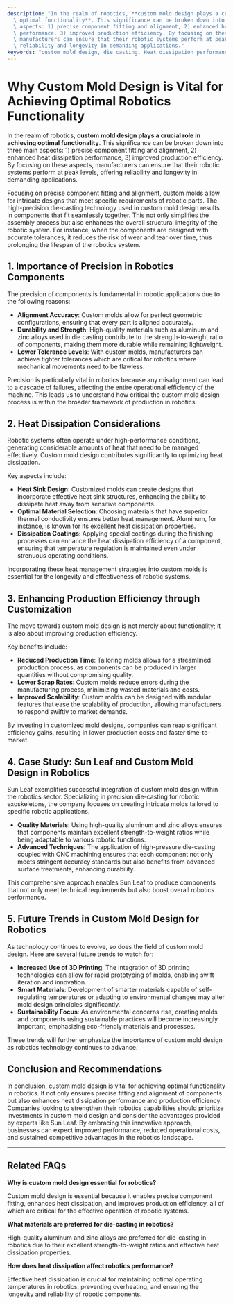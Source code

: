 ```yaml
---
description: "In the realm of robotics, **custom mold design plays a crucial role in achieving\
  \ optimal functionality**. This significance can be broken down into three main\
  \ aspects: 1) precise component fitting and alignment, 2) enhanced heat dissipation\
  \ performance, 3) improved production efficiency. By focusing on these aspects,\
  \ manufacturers can ensure that their robotic systems perform at peak levels, offering\
  \ reliability and longevity in demanding applications."
keywords: "custom mold design, die casting, Heat dissipation performance, Die casting process"
---
```

# Why Custom Mold Design is Vital for Achieving Optimal Robotics Functionality

In the realm of robotics, **custom mold design plays a crucial role in achieving optimal functionality**. This significance can be broken down into three main aspects: 1) precise component fitting and alignment, 2) enhanced heat dissipation performance, 3) improved production efficiency. By focusing on these aspects, manufacturers can ensure that their robotic systems perform at peak levels, offering reliability and longevity in demanding applications.

Focusing on precise component fitting and alignment, custom molds allow for intricate designs that meet specific requirements of robotic parts. The high-precision die-casting technology used in custom mold design results in components that fit seamlessly together. This not only simplifies the assembly process but also enhances the overall structural integrity of the robotic system. For instance, when the components are designed with accurate tolerances, it reduces the risk of wear and tear over time, thus prolonging the lifespan of the robotics system. 

## **1. Importance of Precision in Robotics Components**

The precision of components is fundamental in robotic applications due to the following reasons:

- **Alignment Accuracy**: Custom molds allow for perfect geometric configurations, ensuring that every part is aligned accurately.
- **Durability and Strength**: High-quality materials such as aluminum and zinc alloys used in die casting contribute to the strength-to-weight ratio of components, making them more durable while remaining lightweight.
- **Lower Tolerance Levels**: With custom molds, manufacturers can achieve tighter tolerances which are critical for robotics where mechanical movements need to be flawless.

Precision is particularly vital in robotics because any misalignment can lead to a cascade of failures, affecting the entire operational efficiency of the machine. This leads us to understand how critical the custom mold design process is within the broader framework of production in robotics.

## **2. Heat Dissipation Considerations**

Robotic systems often operate under high-performance conditions, generating considerable amounts of heat that need to be managed effectively. Custom mold design contributes significantly to optimizing heat dissipation. 

Key aspects include:

- **Heat Sink Design**: Customized molds can create designs that incorporate effective heat sink structures, enhancing the ability to dissipate heat away from sensitive components.
- **Optimal Material Selection**: Choosing materials that have superior thermal conductivity ensures better heat management. Aluminum, for instance, is known for its excellent heat dissipation properties.
- **Dissipation Coatings**: Applying special coatings during the finishing processes can enhance the heat dissipation efficiency of a component, ensuring that temperature regulation is maintained even under strenuous operating conditions.

Incorporating these heat management strategies into custom molds is essential for the longevity and effectiveness of robotic systems.

## **3. Enhancing Production Efficiency through Customization**

The move towards custom mold design is not merely about functionality; it is also about improving production efficiency. 

Key benefits include:

- **Reduced Production Time**: Tailoring molds allows for a streamlined production process, as components can be produced in larger quantities without compromising quality.
- **Lower Scrap Rates**: Custom molds reduce errors during the manufacturing process, minimizing wasted materials and costs.
- **Improved Scalability**: Custom molds can be designed with modular features that ease the scalability of production, allowing manufacturers to respond swiftly to market demands.

By investing in customized mold designs, companies can reap significant efficiency gains, resulting in lower production costs and faster time-to-market.

## **4. Case Study: Sun Leaf and Custom Mold Design in Robotics**

Sun Leaf exemplifies successful integration of custom mold design within the robotics sector. Specializing in precision die-casting for robotic exoskeletons, the company focuses on creating intricate molds tailored to specific robotic applications.

- **Quality Materials**: Using high-quality aluminum and zinc alloys ensures that components maintain excellent strength-to-weight ratios while being adaptable to various robotic functions.
- **Advanced Techniques**: The application of high-pressure die-casting coupled with CNC machining ensures that each component not only meets stringent accuracy standards but also benefits from advanced surface treatments, enhancing durability.

This comprehensive approach enables Sun Leaf to produce components that not only meet technical requirements but also boost overall robotics performance.

## **5. Future Trends in Custom Mold Design for Robotics**

As technology continues to evolve, so does the field of custom mold design. Here are several future trends to watch for:

- **Increased Use of 3D Printing**: The integration of 3D printing technologies can allow for rapid prototyping of molds, enabling swift iteration and innovation.
- **Smart Materials**: Development of smarter materials capable of self-regulating temperatures or adapting to environmental changes may alter mold design principles significantly.
- **Sustainability Focus**: As environmental concerns rise, creating molds and components using sustainable practices will become increasingly important, emphasizing eco-friendly materials and processes.

These trends will further emphasize the importance of custom mold design as robotics technology continues to advance.

## **Conclusion and Recommendations**

In conclusion, custom mold design is vital for achieving optimal functionality in robotics. It not only ensures precise fitting and alignment of components but also enhances heat dissipation performance and production efficiency. Companies looking to strengthen their robotics capabilities should prioritize investments in custom mold design and consider the advantages provided by experts like Sun Leaf. By embracing this innovative approach, businesses can expect improved performance, reduced operational costs, and sustained competitive advantages in the robotics landscape.

---

## Related FAQs

**Why is custom mold design essential for robotics?**

Custom mold design is essential because it enables precise component fitting, enhances heat dissipation, and improves production efficiency, all of which are critical for the effective operation of robotic systems.

**What materials are preferred for die-casting in robotics?**

High-quality aluminum and zinc alloys are preferred for die-casting in robotics due to their excellent strength-to-weight ratios and effective heat dissipation properties.

**How does heat dissipation affect robotics performance?**

Effective heat dissipation is crucial for maintaining optimal operating temperatures in robotics, preventing overheating, and ensuring the longevity and reliability of robotic components.
